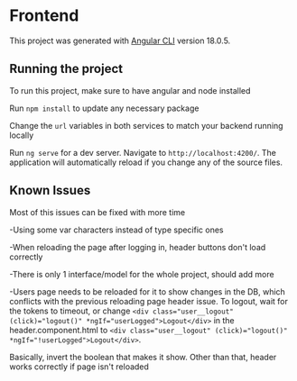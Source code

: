 # Frontend

This project was generated with [Angular CLI](https://github.com/angular/angular-cli) version 18.0.5.

## Running the project

To run this project, make sure to have angular and node installed

Run `npm install` to update any necessary package

Change the `url` variables in both services to match your backend running locally

Run `ng serve` for a dev server. Navigate to `http://localhost:4200/`. The application will automatically reload if you change any of the source files.

## Known Issues

Most of this issues can be fixed with more time

-Using some var characters instead of type specific ones

-When reloading the page after logging in, header buttons don't load correctly

-There is only 1 interface/model for the whole project, should add more

-Users page needs to be reloaded for it to show changes in the DB, which conflicts with the previous reloading page header issue. To logout, wait for the tokens to timeout, or change `<div class="user__logout" (click)="logout()" *ngIf="userLogged">Logout</div>` in the header.component.html to `<div class="user__logout" (click)="logout()" *ngIf="!userLogged">Logout</div>`.

Basically, invert the boolean that makes it show. Other than that, header works correctly if page isn't reloaded


